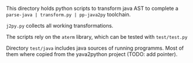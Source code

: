 This directory holds python scripts to transform java AST 
to complete a `parse-java | transform.py | pp-java2py` toolchain.

`j2py.py` collects all working transformations.

The scripts rely on the `aterm` library, which can be tested with `test/test.py`

Directory `test/java` includes java sources of running programms.
Most of them where copied from the yava2python project
(TODO: add pointer).




 
